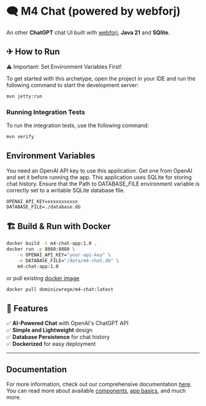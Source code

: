 # 🗨️ M4 Chat (powered by webforj)

An other **ChatGPT** chat UI built with [webforj](https://webforj.com/), **Java 21** and **SQlite**.

## ✈ How to Run

⚠️ Important: Set Environment Variables First!

To get started with this archetype, open the project in your IDE and run the following command to start the development server:

```bash
mvn jetty:run
```

### Running Integration Tests

To run the integration tests, use the following command:

```bash
mvn verify
```

## Environment Variables

You need an OpenAI API key to use this application. Get one from OpenAI and set it before running the app.
This application uses SQLite for storing chat history. Ensure that the Path to DATABASE_FILE environment variable is correctly set to a writable SQLite database file.

```
OPENAI_API_KEY=xxxxxxxxxxx
DATABASE_FILE=./database.db
```

## 🏗 Build & Run with Docker

```bash
docker build -t m4-chat-app:1.0 .
docker run -p 8080:8080 \
    -e OPENAI_API_KEY="your-api-key" \
    -e DATABASE_FILE="/data/m4-chat.db" \
    m4-chat-app:1.0
```

or pull existing [docker image](https://hub.docker.com/repository/docker/dominicwrege/m4-chat/general)

```bash
docker pull dominicwrege/m4-chat:latest
```

## 📌 Features

✅ **AI-Powered Chat** with OpenAI's ChatGPT API  
✅ **Simple and Lightweight** design  
✅ **Database Persistence** for chat history  
✅ **Dockerized** for easy deployment

---

## Documentation

For more information, check out our comprehensive documentation [here](https://documentation.webforj.com). You can read more about available [components](https://documentation.webforj.com/docs/components/overview), [app basics](https://documentation.webforj.com/docs/intro/basics), and much more.
